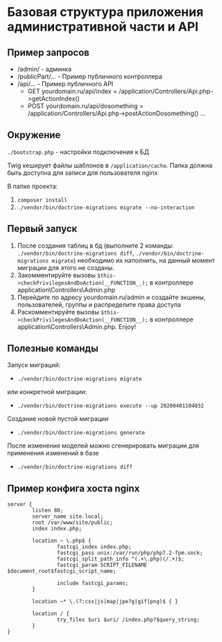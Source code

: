 # Базовая структура приложения административной части и API

## Пример запросов

- /admin/ - админка
- /publicPart/... - Пример публичного контроллера
- /api/... - Пример публичного API
	- GET yourdomain.ru/api/index = /application/Controllers/Api.php->getActionIndex()
	- POST yourdomain.ru/api/dosomething = /application/Controllers/Api.php->postActionDosomething()
...


## Окружение

`./bootstrap.php` - настройки подключения к БД


Twig кеширует файлы шаблонов в `/application/cache`. Папка должна быть доступна для записи для пользователя nginx

В папке проекта:

1. `composer install`
2. `./vendor/bin/doctrine-migrations migrate --no-interaction`



## Первый запуск

1. После создания таблиц в бд (выполните 2 команды: `./vendor/bin/doctrine-migrations diff`, `./vendor/bin/doctrine-migrations migrate`) необходимо их наполнить, на данный момент миграции для этого не созданы.
2. Закомментируйте вызовы `$this->checkPrivilegesAndDoAction(__FUNCTION__);` в контроллере application\Controllers\Admin.php
3. Перейдите по адресу yourdomain.ru/admin и создайте экшены, пользователей, группы и распределите права доступа
4. Раскомментируйте вызовы `$this->checkPrivilegesAndDoAction(__FUNCTION__);` в контроллере application\Controllers\Admin.php. Enjoy!




## Полезные команды

Запуск миграций:

- `./vendor/bin/doctrine-migrations migrate`

или конкретной миграции:

- `./vendor/bin/doctrine-migrations execute --up 20200401104032`

Создание новой пустой миграции

- `./vendor/bin/doctrine-migrations generate`

После изменения моделей можно сгенерировать миграции для применения изменений в базе

- `./vendor/bin/doctrine-migrations diff`

## Пример конфига хоста nginx

    server {
            listen 80;
            server_name site.local;
            root /var/www/site/public;
            index index.php;

            location ~ \.php$ {
                    fastcgi_index index.php;
                    fastcgi_pass unix:/var/run/php/php7.2-fpm.sock;
                    fastcgi_split_path_info ^(.+\.php)(/.+)$;
                    fastcgi_param SCRIPT_FILENAME $document_root$fastcgi_script_name;

                    include fastcgi_params;
            }

            location ~* \.(?:css|js|map|jpe?g|gif|png)$ { }

            location / {
                    try_files $uri $uri/ /index.php?$query_string;
            }
    }